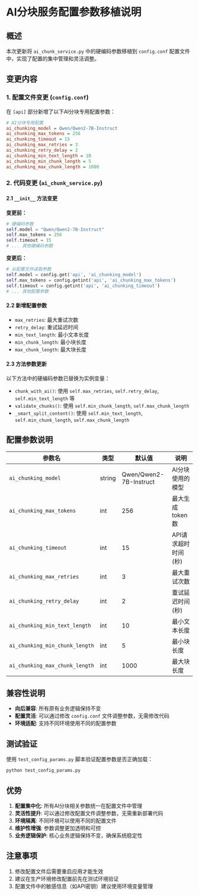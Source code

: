 # AI分块服务配置参数移植说明

## 概述

本次更新将 `ai_chunk_service.py` 中的硬编码参数移植到 `config.conf` 配置文件中，实现了配置的集中管理和灵活调整。

## 变更内容

### 1. 配置文件变更 (`config.conf`)

在 `[api]` 部分新增了以下AI分块专用配置参数：

```ini
# AI分块专用配置
ai_chunking_model = Qwen/Qwen2-7B-Instruct
ai_chunking_max_tokens = 256
ai_chunking_timeout = 15
ai_chunking_max_retries = 3
ai_chunking_retry_delay = 2
ai_chunking_min_text_length = 10
ai_chunking_min_chunk_length = 5
ai_chunking_max_chunk_length = 1000
```

### 2. 代码变更 (`ai_chunk_service.py`)

#### 2.1 `__init__` 方法变更

**变更前：**
```python
# 硬编码参数
self.model = "Qwen/Qwen2-7B-Instruct"
self.max_tokens = 256
self.timeout = 15
# ... 其他硬编码参数
```

**变更后：**
```python
# 从配置文件读取参数
self.model = config.get('api', 'ai_chunking_model')
self.max_tokens = config.getint('api', 'ai_chunking_max_tokens')
self.timeout = config.getint('api', 'ai_chunking_timeout')
# ... 其他配置参数
```

#### 2.2 新增配置参数

- `max_retries`: 最大重试次数
- `retry_delay`: 重试延迟时间
- `min_text_length`: 最小文本长度
- `min_chunk_length`: 最小块长度
- `max_chunk_length`: 最大块长度

#### 2.3 方法参数更新

以下方法中的硬编码参数已替换为实例变量：

- `chunk_with_ai()`: 使用 `self.max_retries`, `self.retry_delay`, `self.min_text_length` 等
- `validate_chunks()`: 使用 `self.min_chunk_length`, `self.max_chunk_length`
- `_smart_split_content()`: 使用 `self.min_text_length`, `self.min_chunk_length`, `self.max_chunk_length`

## 配置参数说明

| 参数名 | 类型 | 默认值 | 说明 |
|--------|------|--------|------|
| `ai_chunking_model` | string | Qwen/Qwen2-7B-Instruct | AI分块使用的模型 |
| `ai_chunking_max_tokens` | int | 256 | 最大生成token数 |
| `ai_chunking_timeout` | int | 15 | API请求超时时间(秒) |
| `ai_chunking_max_retries` | int | 3 | 最大重试次数 |
| `ai_chunking_retry_delay` | int | 2 | 重试延迟时间(秒) |
| `ai_chunking_min_text_length` | int | 10 | 最小文本长度 |
| `ai_chunking_min_chunk_length` | int | 5 | 最小块长度 |
| `ai_chunking_max_chunk_length` | int | 1000 | 最大块长度 |

## 兼容性说明

- **向后兼容**: 所有原有业务逻辑保持不变
- **配置灵活**: 可以通过修改 `config.conf` 文件调整参数，无需修改代码
- **环境适配**: 支持不同环境使用不同的配置参数

## 测试验证

使用 `test_config_params.py` 脚本验证配置参数是否正确加载：

```bash
python test_config_params.py
```

## 优势

1. **配置集中化**: 所有AI分块相关参数统一在配置文件中管理
2. **灵活性提升**: 可以通过修改配置文件调整参数，无需重新部署代码
3. **环境隔离**: 不同环境可以使用不同的配置文件
4. **维护性增强**: 参数调整更加透明和可控
5. **业务逻辑保护**: 核心业务逻辑保持不变，确保系统稳定性

## 注意事项

1. 修改配置文件后需要重启应用才能生效
2. 建议在生产环境修改配置前先在测试环境验证
3. 配置文件中的敏感信息（如API密钥）建议使用环境变量管理 
